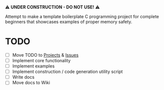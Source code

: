 ⚠️ **UNDER CONSTRUCTION - DO NOT USE!** ⚠️

Attempt to make a template boilerplate C programming project for complete beginners that showcases examples of proper memory safety.

# TODO
- [ ] Move TODO to [Projects](/projects) & [Issues](/issues)
- [ ] Implement core functionality
- [ ] Implement examples
- [ ] Implement construction / code generation utility script
- [ ] Write docs
- [ ] Move docs to Wiki
